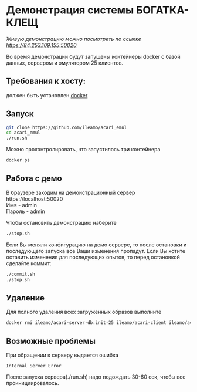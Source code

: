 # Демонстрация системы БОГАТКА-КЛЕЩ

*Живую демонстрацию можно посмотреть по ссылке https://84.253.109.155:50020*

Во время демонстрации будут запущены контейнеры docker с базой данных, сервером и эмулятором 25 клиентов.

## Требования к хосту:
должен быть установлен [docker](https://docs.docker.com/install/#support)

## Запуск
```bash
git clone https://github.com/ileamo/acari_emul
cd acari_emul
./run.sh
```
Можно проконтролировать, что запустилось три контейнера
```bash
docker ps
```
## Работа с демо
В браузере заходим на демонстрационный сервер https://localhost:50020 \
Имя - admin\
Пароль - admin

Чтобы остановить демонстрацию наберите
```bash
./stop.sh
```

Если Вы меняли конфигурацию на демо сервере, то после остановки и последующего запуска все Ваши изменения пропадут. Если Вы хотите оставить изменения для последующих опытов, то перед остановкой сделайте коммит:
```bash
./commit.sh
./stop.sh
```

## Удаление
Для полного удаления всех загруженных образов выполните
```bash
docker rmi ileamo/acari-server-db:init-25 ileamo/acari-client ileamo/acari-server
```

## Возможные проблемы
При обращении к серверу выдается ошибка
```
Internal Server Error
```
После запуска сервера(./run.sh) надо подождать 30-60 сек, чтобы все проинициировалось.
